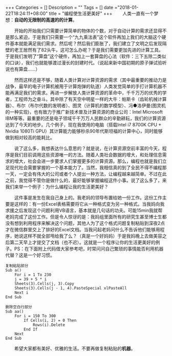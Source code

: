 +++
Categories = []
Description = ""
Tags = []
date ="2018-01-22T18:24:11+08:00"
title = "编程使生活更美好"
+++
&emsp;&emsp;人类一直有一个梦想：**自动的无限制的高速的的计算**。

&emsp;&emsp;开始的开始我们只需要计算简单的物体的个数，对于自动计算的需求还显得不是那么紧迫，于是我们只需要一个“九九乘法表”这个软件再加上我们的大脑这个硬件基本就能满足我们需求。然后呢？然后我们膨胀了，我们建立了文明之后发现隔壁的老王居然有了82头牛，这可怎么办呢？于是我们需要更加先进的计算工具。于是我们发明了“算盘”这个硬件，再加上一套算盘的心法（软件：三下五除二类似的口诀），我们也就能够渡过漫长的封建时代。（说起来新中国初期的原子弹试验听说也有算盘……）

&emsp;&emsp;然而这样还是不够，随着人类计算对计算资源的需求（其中最重要的推动力是战争，最早的电子计算机被用于计算炮弹的轨道）人类发觉简单的手打计算机器不能再满足我们的需求。再进一步解放人类计算资源的革命中，千千万万的优秀的学者，工程师为之奋斗。其中除了有天空中明星一样的大牛：帕斯卡（齿轮机械计算器）、布尔（布尔代数的发明者）、图灵（计算机的数学模型）、冯●洛伊曼(图灵机的一种实现)，也有致力于推广新技术普及计算资源的商业公司：Intel Microsoft IBM等等。最重要的还是电子领域千千万万人民群众的辛勤耕耘，我们的计算资源达到了今天的地步。几个例子，现在我使用的电脑（搭载Intel i7 8700K CPU + Nvidia 1080Ti GPU）其计算能力能够秒杀90年代斯坦福的计算中心，同时能够做到相对较高的能耗比。

&emsp;&emsp;说了这么多，我想表达什么意思的？就是说，在计算资源空前丰富的今天，程序是我们目前调用这些资源唯一的方法。随着人类社会数据的增大，和处理信息需求的增大，社会会进一步要求人们掌握更多的计算资源。那么，编程也就是我们立足现代社会需要掌握的一个基本能力了。当然，我相信真的到了全民不得不编程那一天，一定会有伟大的公司或者个人提出一种方法，让编程越来越简单。不过在此之前，我觉得不管你是做什么的，最好能够掌握编程这件小事。说了这么多了，来我们来举一个例子：为什么编程让我的生活更美好？

&emsp;&emsp;这件事是发生在我自己身上的。我老妈的领导布置给她一份工作。这份工作主要是这样的：有一份Excel表格需要将它从一种格式变为另一种格式。当我妈向我求援之后发现这个问题利用VB语言，基本就是几句话的功夫。可能15min我就帮老妈完成了这份工作。但是令人惊讶的是：我妈组里面所有的研究生甚至博士生都没有想到利用程序来解决这个问题，其他人为了这个格式问题复制粘贴到深夜2点才在微信群里交上了排好的Excel文档。当我问起老妈问什么不告诉他们能够用程序，她说这样不就全部甩给我了么？（真是一个好妈妈）于是我妈晚上去做美容之后第二天早上才提交了文档（也不迟）。这就是一个程序让你的生活更美好的例子。PS：在下面附上代码借大家参考吧，时常问问自己繁琐的事情能否利用机器代替？这是一个好习惯。

```
复制粘贴部分
Sub a()
    For i = 1 To 230
    j = 39 + 5 * i
    Sheets(3).Cells(j, 3).Copy
    Sheets(3).Cells(j - 1, 4).PasteSpecial xlPasteAll
    Next i
End Sub
```
```
删除空白行部分
Sub aa()
    For i = 150 To 300
        If Cells(i, 2) = 0 Then
            Rows(i).Delete
        End If
    Next
End Sub
```

&emsp;&emsp;希望大家都有美好、优雅的生活。不要再做复制粘贴的**机器**。

